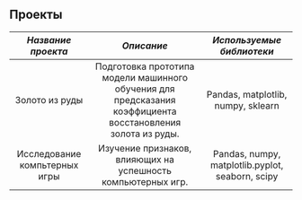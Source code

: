 ## Проекты 
| *Название проекта*    | *Описание*             | *Используемые библиотеки*   |
| :-------------------: | :--------------------: |:---------------------------:|
| Золото из руды | Подготовка прототипа модели машинного обучения для предсказания коэффициента восстановления золота из руды. |Pandas, matplotlib, numpy, sklearn|
| Исследование компьтерных игры | Изучение признаков, влияющих на успешность компьютерных игр. | Pandas, numpy, matplotlib.pyplot, seaborn, scipy |
